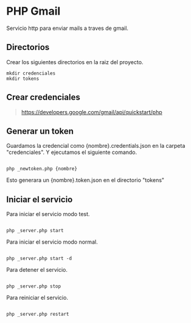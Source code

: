# PHP Gmail
Servicio http para enviar mails a traves de gmail.

## Directorios

Crear los siguientes directorios en la raiz del proyecto.

```
mkdir credenciales
mkdir tokens
```

## Crear credenciales

> https://developers.google.com/gmail/api/quickstart/php

## Generar un token

Guardamos la credencial como {nombre}.credentials.json en la carpeta "credenciales". Y ejecutamos el siguiente comando.

```

php _newtoken.php {nombre}

```

Esto generara un {nombre}.token.json en el directorio "tokens"

## Iniciar el servicio

Para iniciar el servicio modo test.

```

php _server.php start

```

Para iniciar el servicio modo normal.

```

php _server.php start -d

```

Para detener el servicio.

```

php _server.php stop

```

Para reiniciar el servicio.

```

php _server.php restart

```